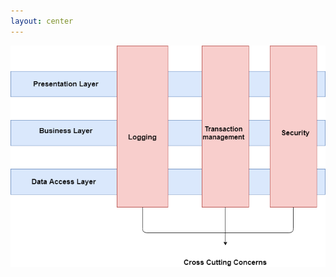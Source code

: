```yaml
---
layout: center
---
```


<div>
<img src="/assets/images/spring-aop-cross-cuttin-concerns.png" style="width:'10% !important;'" lazy="true" />
</div>